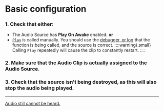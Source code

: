 # Basic configuration
### 1. Check that either:
- The Audio Source has **Play On Awake** enabled.
**or**
- [`Play`](https://docs.unity3d.com/ScriptReference/AudioSource.Play.html) is called manually.
  You should use the [debugger, or log](../../Debugging.md) that the function is being called, and the source is correct.
  ::::warning{.small}
  Calling `Play` repeatedly will cause the clip to constantly restart.
  ::::

### 2. Make sure that the Audio Clip is actually assigned to the Audio Source.

### 3. Check that the source isn't being destroyed, as this will also stop the audio being played.

---
[Audio still cannot be heard.](Missing%20Audio%20Listener.md)
